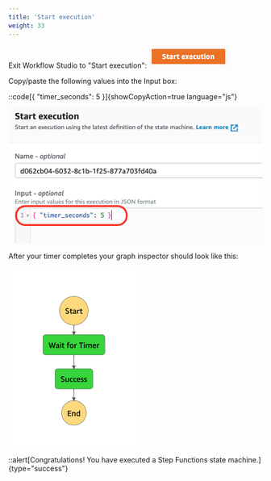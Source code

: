 ```yaml
---
title: 'Start execution'
weight: 33
---
```


Exit Workflow Studio to "Start execution":
![Module 1 Start Execution button](/static/img/module-1/module1-start-execution-btn.png)

Copy/paste the following values into the Input box:

::code[{ "timer_seconds": 5 }]{showCopyAction=true language="js"}

![Module 1 Start Execution](/static/img/module-1/module1-start-execution.png)

After your timer completes your graph inspector should look like this:

![Module 1 Result](/static/img/module-1/module1-results.png)

::alert[Congratulations! You have executed a Step Functions state machine.]{type="success"}

